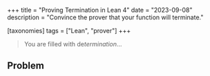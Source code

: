 +++
title = "Proving Termination in Lean 4"
date = "2023-09-08"
description = "Convince the prover that your function will terminate."

[taxonomies]
tags = ["Lean", "prover"]
+++

> You are filled with de*termination*...

## Problem
